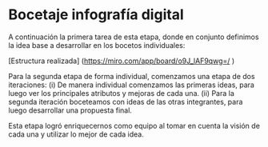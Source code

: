 # Bocetaje infografía digital

A continuación la primera tarea de esta etapa, donde en conjunto definimos la idea base a desarrollar en los bocetos individuales: 

[Estructura realizada] (https://miro.com/app/board/o9J_lAF9qwg=/
)

Para la segunda etapa de forma individual, comenzamos una etapa de dos iteraciones:
(i) De manera individual comenzamos las primeras ideas, para luego ver los principales atributos y mejoras de cada una.
(ii) Para la segunda iteración boceteamos con ideas de las otras integrantes, para luego desarrollar una propuesta final.

Esta etapa logró enriquecernos como equipo al tomar en cuenta la visión de cada una y utilizar lo mejor de cada idea.

